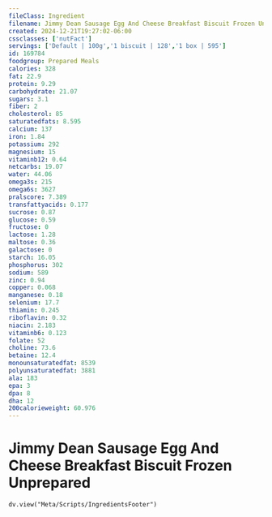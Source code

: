 ```yaml
---
fileClass: Ingredient
filename: Jimmy Dean Sausage Egg And Cheese Breakfast Biscuit Frozen Unprepared
created: 2024-12-21T19:27:02-06:00
cssclasses: ['nutFact']
servings: ['Default | 100g','1 biscuit | 128','1 box | 595']
id: 169784
foodgroup: Prepared Meals
calories: 328
fat: 22.9
protein: 9.29
carbohydrate: 21.07
sugars: 3.1
fiber: 2
cholesterol: 85
saturatedfats: 8.595
calcium: 137
iron: 1.84
potassium: 292
magnesium: 15
vitaminb12: 0.64
netcarbs: 19.07
water: 44.06
omega3s: 215
omega6s: 3627
pralscore: 7.389
transfattyacids: 0.177
sucrose: 0.87
glucose: 0.59
fructose: 0
lactose: 1.28
maltose: 0.36
galactose: 0
starch: 16.05
phosphorus: 302
sodium: 589
zinc: 0.94
copper: 0.068
manganese: 0.18
selenium: 17.7
thiamin: 0.245
riboflavin: 0.32
niacin: 2.183
vitaminb6: 0.123
folate: 52
choline: 73.6
betaine: 12.4
monounsaturatedfat: 8539
polyunsaturatedfat: 3881
ala: 183
epa: 3
dpa: 8
dha: 12
200calorieweight: 60.976
---
```


# Jimmy Dean Sausage Egg And Cheese Breakfast Biscuit Frozen Unprepared

```dataviewjs
dv.view("Meta/Scripts/IngredientsFooter")
```